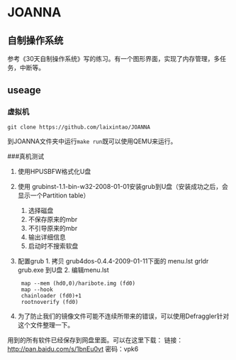 # JOANNA

## 自制操作系统

参考《30天自制操作系统》写的练习。有一个图形界面，实现了内存管理，多任务，中断等。

## useage

### 虚拟机

	git clone https://github.com/laixintao/JOANNA

到JOANNA文件夹中运行`make run`既可以使用QEMU来运行。

###真机测试

1. 使用HPUSBFW格式化U盘
1. 使用  grubinst-1.1-bin-w32-2008-01-01安装grub到U盘（安装成功之后，会显示一个Partition table）
	1. 选择磁盘
	2. 不保存原来的mbr
	3. 不引导原来的mbr
	4. 输出详细信息
	5. 启动时不搜索软盘

3. 配置grub
		1. 拷贝 grub4dos-0.4.4-2009-01-11下面的 menu.lst grldr grub.exe 到U盘
		2. 编辑menu.lst


	    map --mem (hd0,0)/haribote.img (fd0)
    	map --hook
    	chainloader (fd0)+1
    	rootnoverify (fd0)

4. 为了防止我们的镜像文件可能不连续所带来的错误，可以使用Defraggler针对这个文件整理一下。

用到的所有软件已经保存到网盘里面。可以在这里下载：
链接：http://pan.baidu.com/s/1bnEu0vt 密码：vpk6
